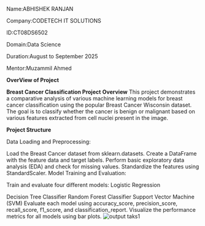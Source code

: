 Name:ABHISHEK RANJAN

Company:CODETECH IT SOLUTIONS

ID:CT08DS6502

Domain:Data Science

Duration:August to September 2025

Mentor:Muzammil Ahmed

**OverView of Project**

**Breast Cancer Classification Project**
**Overview**
This project demonstrates a comparative analysis of various machine learning models for breast cancer classification using the popular Breast Cancer Wisconsin dataset. The goal is to classify whether the cancer is benign or malignant based on various features extracted from cell nuclei present in the image.

**Project Structure**

Data Loading and Preprocessing:

Load the Breast Cancer dataset from sklearn.datasets.
Create a DataFrame with the feature data and target labels.
Perform basic exploratory data analysis (EDA) and check for missing values.
Standardize the features using StandardScaler.
Model Training and Evaluation:

Train and evaluate four different models:
Logistic Regression

Decision Tree Classifier
Random Forest Classifier
Support Vector Machine (SVM)
Evaluate each model using accuracy_score, precision_score, recall_score, f1_score, and classification_report.
Visualize the performance metrics for all models using bar plots.
![output taks1](https://github.com/user-attachments/assets/e5ea5ab5-26dc-4517-b00d-9923405dc3eb)


